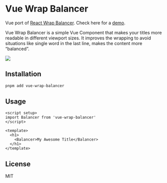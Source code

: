 # Vue Wrap Balancer

Vue port of [React Wrap Balancer](https://github.com/shuding/react-wrap-balancer). Check here for a [demo](https://vue-wrap-balancer.vercel.app/).

Vue Wrap Balancer is a simple Vue Component that makes your titles more readable in different viewport sizes. It improves the wrapping to avoid situations like single word in the last line, makes the content more “balanced”.

![](https://i.imgur.com/2LWVkXk.gif)

## Installation

```bash
pnpm add vue-wrap-balancer
```

## Usage

```vue
<script setup>
import Balancer from 'vue-wrap-balancer'
</script>

<template>
  <h1>
    <Balancer>My Awesome Title</Balancer>
  </h1>
</template>
```

## License

MIT
